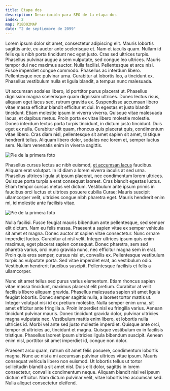 ```yaml
---
title: Etapa dos
description: Descripción para SEO de la etapa dos
index: 2
map: P18D02MAP
date: "2 de septiembre de 2099"
---
```

Lorem ipsum dolor sit amet, consectetur adipiscing elit. Mauris lobortis sagittis ante, eu auctor ante scelerisque et. Nam et iaculis quam. Nullam id felis quis nibh porta tincidunt nec eget justo. Cras sed ultrices turpis. Phasellus pulvinar augue a sem vulputate, sed congue leo ultrices. Mauris tempor dui nec maximus auctor. Nulla facilisi. Pellentesque et arcu nisi. Fusce imperdiet congue commodo. Phasellus ac interdum libero. Pellentesque nec pulvinar urna. Curabitur at lobortis leo, a tincidunt ex. Phasellus vestibulum nulla et ligula blandit, a tempus nunc malesuada.

Ut accumsan sodales libero, id porttitor purus placerat ut. Phasellus dignissim magna scelerisque quam dignissim ultrices. Donec lectus risus, aliquam eget lacus sed, rutrum gravida ex. Suspendisse accumsan libero vitae massa efficitur blandit efficitur et dui. In egestas et justo blandit tincidunt. Etiam molestie ipsum in viverra viverra. Quisque vitae malesuada lacus, et dapibus metus. Proin porta ex vitae libero molestie molestie. Donec interdum lectus porta turpis tincidunt, in dictum justo tincidunt. Duis eget ex nulla. Curabitur elit quam, rhoncus quis placerat quis, condimentum vitae libero. Cras diam nisl, pellentesque sit amet sapien sit amet, tristique hendrerit tellus. Aliquam libero dolor, sodales nec lorem et, semper luctus sem. Nullam venenatis enim in viverra sagittis.

![Pie de la primera foto](P18D02F01)

Phasellus cursus lectus ac nibh euismod, [et accumsan lacus](http://www.bing.com) faucibus. Aliquam erat volutpat. In id diam a lorem viverra iaculis at sed urna. Phasellus ultrices ligula ut ipsum placerat, nec condimentum lorem ultrices. Quisque porta turpis a erat consequat laoreet. Cras blandit egestas luctus. Etiam tempor cursus metus vel dictum. Vestibulum ante ipsum primis in faucibus orci luctus et ultrices posuere cubilia Curae; Mauris suscipit ullamcorper velit, ultricies congue nibh pharetra eget. Mauris hendrerit enim mi, id molestie ante facilisis vitae.

![Pie de la primera foto](P18D02F02)

Nulla facilisi. Fusce feugiat mauris bibendum ante pellentesque, sed semper elit dictum. Nam eu felis massa. Praesent a sapien vitae ex semper vehicula sit amet et magna. Donec auctor at sapien vitae consectetur. Nunc ornare imperdiet luctus. Curabitur at nisl velit. Integer ultrices ipsum quis enim maximus, eget placerat sapien consequat. Donec pharetra, sem sed pharetra varius, orci nunc gravida nunc, nec efficitur magna sem in erat. Proin quis eros semper, cursus nisl et, convallis ex. Pellentesque vestibulum turpis ac vulputate porta. Sed vitae imperdiet erat, ac vestibulum odio. Vestibulum hendrerit faucibus suscipit. Pellentesque facilisis et felis a ullamcorper.

Nunc sit amet tellus sed purus varius elementum. Etiam rhoncus sapien vitae massa tincidunt, maximus placerat elit pretium. Curabitur at velit facilisis libero aliquam gravida. Phasellus malesuada sapien sit amet ligula feugiat lobortis. Donec semper sagittis nulla, a laoreet tortor mattis ut. Integer volutpat nisi id ex pretium molestie. Nulla semper enim urna, sit amet efficitur ante fringilla a. Proin imperdiet nisl eu fringilla varius. Aenean tincidunt pulvinar mauris. Donec tincidunt gravida dolor, pulvinar ultricies magna vulputate nec. Vestibulum mattis enim libero, et lobortis nulla ultricies id. Morbi vel ante sed justo molestie imperdiet. Quisque ante orci, tempor et ultricies ac, tincidunt et magna. Quisque vestibulum ex in facilisis tristique. Phasellus laoreet ipsum ultricies ligula bibendum suscipit. Aenean enim nisl, porttitor sit amet imperdiet id, congue non dolor.

Praesent arcu quam, rutrum sit amet felis posuere, condimentum lobortis magna. Nunc ac nisi a mi accumsan pulvinar ultrices vitae ipsum. Mauris consequat vehicula libero non euismod. Ut lobortis tellus ut tortor sollicitudin blandit a sit amet nisl. Duis elit dolor, sagittis in lorem consectetur, convallis condimentum neque. Aliquam blandit nisi vel ipsum dictum efficitur. Nam dictum pulvinar velit, vitae lobortis leo accumsan sed. Nulla aliquet consectetur eleifend.